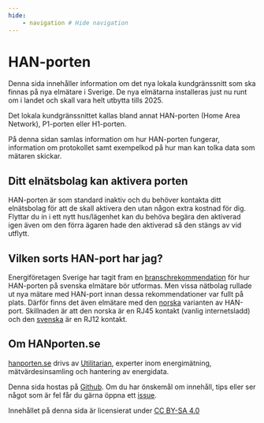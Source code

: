 ```yaml
---
hide:
    - navigation # Hide navigation
---
```


# HAN-porten

Denna sida innehåller information om det nya lokala kundgränssnitt som ska finnas på 
nya elmätare i Sverige. De nya elmätarna installeras just nu runt om i landet och skall 
vara helt utbytta tills 2025.

Det lokala kundgränssnittet kallas bland annat HAN-porten (Home Area Network), 
P1-porten eller H1-porten.

På denna sidan samlas information om hur HAN-porten fungerar, information om protokollet
samt exempelkod på hur man kan tolka data som mätaren skickar.

## Ditt elnätsbolag kan aktivera porten

HAN-porten är som standard inaktiv och du behöver kontakta ditt elnätsbolag för att de 
skall aktivera den utan någon extra kostnad för dig.
Flyttar du in i ett nytt hus/lägenhet kan du behöva begära den aktiverad igen även om 
den förra ägaren hade den aktiverad så den stängs av vid utflytt.

## Vilken sorts HAN-port har jag?

Energiföretagen Sverige har tagit fram en [branschrekommendation](https://www.energiforetagen.se/forlag/elnat/branschrekommendation-for-lokalt-kundgranssnitt-for-elmatare/) 
för hur HAN-porten på svenska elmätare bör utformas. Men vissa nätbolag rullade ut nya
mätare med HAN-port innan dessa rekommendationer var fullt på plats. Därför finns det 
även elmätare med den [norska](norska/porten.md) varianten av HAN-port. Skillnaden är att den norska är 
en RJ45 kontakt (vanlig internetsladd) och den [svenska](svenska/porten.md) är en RJ12 kontakt.

## Om HANporten.se

[hanporten.se](https://hanporten.se) drivs av [Utilitarian](https://utilitarian.io), 
experter inom energimätning, mätvärdesinsamling och hantering av energidata.

Denna sida hostas på [Github](https://github.com/u9n/hanporten/). Om du har önskemål 
om innehåll, tips eller ser något som är fel får du gärna öppna 
ett [issue](https://github.com/u9n/hanporten/issues).

Innehållet på denna sida är licensierat under [CC BY-SA 4.0](http://creativecommons.org/licenses/by-sa/4.0/?ref=chooser-v1)

